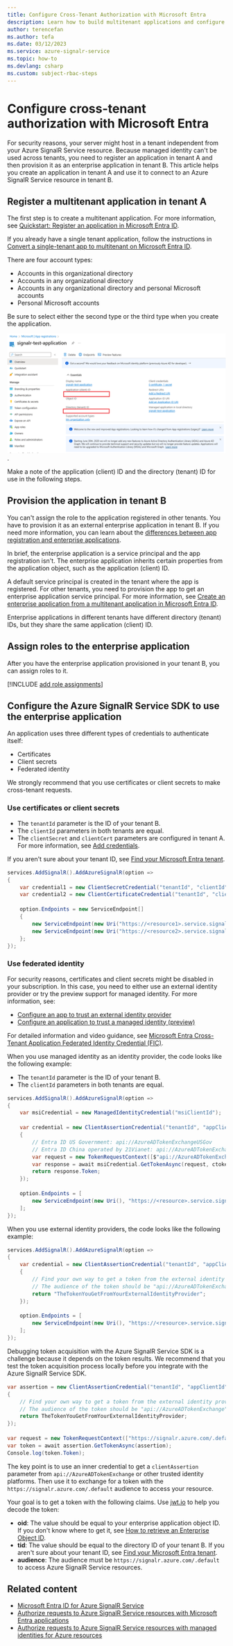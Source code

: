 ```yaml
---
title: Configure Cross-Tenant Authorization with Microsoft Entra
description: Learn how to build multitenant applications and configure cross-tenant authorization in Azure SignalR Service.
author: terencefan
ms.author: tefa
ms.date: 03/12/2023
ms.service: azure-signalr-service
ms.topic: how-to
ms.devlang: csharp
ms.custom: subject-rbac-steps
---
```


# Configure cross-tenant authorization with Microsoft Entra

For security reasons, your server might host in a tenant independent from your Azure SignalR Service resource. Because managed identity can't be used across tenants, you need to register an application in tenant A and then provision it as an enterprise application in tenant B. This article helps you create an application in tenant A and use it to connect to an Azure SignalR Service resource in tenant B.

## Register a multitenant application in tenant A

The first step is to create a multitenant application. For more information, see [Quickstart: Register an application in Microsoft Entra ID](/entra/identity-platform/quickstart-register-app).

If you already have a single tenant application, follow the instructions in [Convert a single-tenant app to multitenant on Microsoft Entra ID](/entra/identity-platform/howto-convert-app-to-be-multi-tenant).

There are four account types:

- Accounts in this organizational directory
- Accounts in any organizational directory
- Accounts in any organizational directory and personal Microsoft accounts
- Personal Microsoft accounts

Be sure to select either the second type or the third type when you create the application.

![Screenshot that shows an overview of information for a registered application](./media/signalr-howto-authorize-application/application-overview.png).

Make a note of the application (client) ID and the directory (tenant) ID for use in the following steps.

## Provision the application in tenant B

You can't assign the role to the application registered in other tenants. You have to provision it as an external enterprise application in tenant B. If you need more information, you can learn about the [differences between app registration and enterprise applications](/answers/questions/270680/app-registration-vs-enterprise-applications).

In brief, the enterprise application is a service principal and the app registration isn't. The enterprise application inherits certain properties from the application object, such as the application (client) ID.

A default service principal is created in the tenant where the app is registered. For other tenants, you need to provision the app to get an enterprise application service principal. For more information, see [Create an enterprise application from a multitenant application in Microsoft Entra ID](/entra/identity/enterprise-apps/create-service-principal-cross-tenant).

Enterprise applications in different tenants have different directory (tenant) IDs, but they share the same application (client) ID.

## Assign roles to the enterprise application

After you have the enterprise application provisioned in your tenant B, you can assign roles to it.

[!INCLUDE [add role assignments](includes/signalr-add-role-assignments.md)]

## Configure the Azure SignalR Service SDK to use the enterprise application

An application uses three different types of credentials to authenticate itself:

- Certificates
- Client secrets
- Federated identity

We strongly recommend that you use certificates or client secrets to make cross-tenant requests.

### Use certificates or client secrets

- The `tenantId` parameter is the ID of your tenant B.
- The `clientId` parameters in both tenants are equal.
- The `clientSecret` and `clientCert` parameters are configured in tenant A. For more information, see [Add credentials](/entra/identity-platform/quickstart-register-app?tabs=certificate%2Cexpose-a-web-api#add-credentials).

If you aren't sure about your tenant ID, see [Find your Microsoft Entra tenant](/azure/azure-portal/get-subscription-tenant-id#find-your-microsoft-entra-tenant).

```csharp
services.AddSignalR().AddAzureSignalR(option =>
{
    var credential1 = new ClientSecretCredential("tenantId", "clientId", "clientSecret");
    var credential2 = new ClientCertificateCredential("tenantId", "clientId", "path-to-cert");

    option.Endpoints = new ServiceEndpoint[]
    {
        new ServiceEndpoint(new Uri("https://<resource1>.service.signalr.net"), credential1),
        new ServiceEndpoint(new Uri("https://<resource2>.service.signalr.net"), credential2),
    };
});
```

### Use federated identity

For security reasons, certificates and client secrets might be disabled in your subscription. In this case, you need to either use an external identity provider or try the preview support for managed identity. For more information, see:

- [Configure an app to trust an external identity provider](/entra/workload-id/workload-identity-federation-create-trust)
- [Configure an application to trust a managed identity (preview)](/entra/workload-id/workload-identity-federation-config-app-trust-managed-identity)

For detailed information and video guidance, see [Microsoft Entra Cross-Tenant Application Federated Identity Credential (FIC)](https://github.com/arsenvlad/entra-cross-tenant-app-fic-managed-identity).

When you use managed identity as an identity provider, the code looks like the following example:

- The `tenantId` parameter is the ID of your tenant B.
- The `clientId` parameters in both tenants are equal.

```csharp
services.AddSignalR().AddAzureSignalR(option =>
{
    var msiCredential = new ManagedIdentityCredential("msiClientId");

    var credential = new ClientAssertionCredential("tenantId", "appClientId", async (ctoken) =>
    {
        // Entra ID US Government: api://AzureADTokenExchangeUSGov
        // Entra ID China operated by 21Vianet: api://AzureADTokenExchangeChina
        var request = new TokenRequestContext([$"api://AzureADTokenExchange/.default"]);
        var response = await msiCredential.GetTokenAsync(request, ctoken).ConfigureAwait(false);
        return response.Token;
    });

    option.Endpoints = [
        new ServiceEndpoint(new Uri(), "https://<resource>.service.signalr.net"), credential);
    ];
});
```

When you use external identity providers, the code looks like the following example:

```csharp
services.AddSignalR().AddAzureSignalR(option =>
{
    var credential = new ClientAssertionCredential("tenantId", "appClientId", async (ctoken) =>
    {
        // Find your own way to get a token from the external identity provider.
        // The audience of the token should be "api://AzureADTokenExchange" because it is the recommended value.
        return "TheTokenYouGetFromYourExternalIdentityProvider";
    });

    option.Endpoints = [
        new ServiceEndpoint(new Uri(), "https://<resource>.service.signalr.net"), credential);
    ];
});
```

Debugging token acquisition with the Azure SignalR Service SDK is a challenge because it depends on the token results. We recommend that you test the token acquisition process locally before you integrate with the Azure SignalR Service SDK.

```csharp
var assertion = new ClientAssertionCredential("tenantId", "appClientId", async (ctoken) =>
{
    // Find your own way to get a token from the external identity provider.
    // The audience of the token should be "api://AzureADTokenExchange" because it is the recommended value.
    return TheTokenYouGetFromYourExternalIdentityProvider;
});

var request = new TokenRequestContext(["https://signalr.azure.com/.default");
var token = await assertion.GetTokenAsync(assertion);
Console.log(token.Token);
```

The key point is to use an inner credential to get a `clientAssertion` parameter from `api://AzureADTokenExchange` or other trusted identity platforms. Then use it to exchange for a token with the `https://signalr.azure.com/.default` audience to access your resource.

Your goal is to get a token with the following claims. Use [jwt.io](https://jwt.io/) to help you decode the token:

- **oid**: The value should be equal to your enterprise application object ID. If you don't know where to get it, see [How to retrieve an Enterprise Object ID](/answers/questions/1007608/how-retrieve-enterprise-object-id-from-azure-activ).
- **tid**: The value should be equal to the directory ID of your tenant B. If you aren't sure about your tenant ID, see [Find your Microsoft Entra tenant](/azure/azure-portal/get-subscription-tenant-id#find-your-microsoft-entra-tenant).
- **audience**: The audience must be `https://signalr.azure.com/.default` to access Azure SignalR Service resources.

## Related content

- [Microsoft Entra ID for Azure SignalR Service](signalr-concept-authorize-azure-active-directory.md)
- [Authorize requests to Azure SignalR Service resources with Microsoft Entra applications](signalr-howto-authorize-application.md)
- [Authorize requests to Azure SignalR Service resources with managed identities for Azure resources](./signalr-howto-authorize-managed-identity.md)